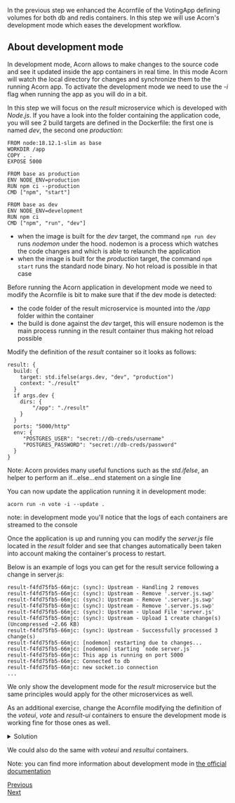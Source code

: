 In the previous step we enhanced the Acornfile of the VotingApp defining volumes for both db and redis containers. In this step we will use Acorn's development mode which eases the development workflow.

## About development mode

In development mode, Acorn allows to make changes to the source code and see it updated inside the app containers in real time. In this mode Acorn will watch the local directory for changes and synchronize them to the running Acorn app. To activate the development mode we need to use the *-i* flag when running the app as you will do in a bit.

In this step we will focus on the *result* microservice which is developed with *Node.js*. If you have a look into the folder containing the application code, you will see 2 build targets are defined in the Dockerfile: the first one is named *dev*, the second one *production*:

```
FROM node:18.12.1-slim as base
WORKDIR /app
COPY . .
EXPOSE 5000

FROM base as production
ENV NODE_ENV=production
RUN npm ci --production
CMD ["npm", "start"]

FROM base as dev
ENV NODE_ENV=development
RUN npm ci
CMD ["npm", "run", "dev"]
```

- when the image is built for the *dev* target, the command ```npm run dev``` runs *nodemon* under the hood. nodemon is a process which watches the code changes and which is able to relaunch the application
- when the image is built for the *production* target, the command ```npm start``` runs the standard node binary. No hot reload is possible in that case

Before running the Acorn application in development mode we need to modify the Acornfile is bit to make sure that if the dev mode is detected:
- the code folder of the result microservice is mounted into the */app* folder within the container
- the build is done against the *dev* target, this will ensure nodemon is the main process running in the result container thus making hot reload possible

Modify the definition of the *result* container so it looks as follows:

```
result: {
  build: {
    target: std.ifelse(args.dev, "dev", "production")
    context: "./result"
  }
  if args.dev {
    dirs: {
        "/app": "./result"
    }
  }   
  ports: "5000/http"
  env: {
     "POSTGRES_USER": "secret://db-creds/username"
     "POSTGRES_PASSWORD": "secret://db-creds/password"
  }
}
```

Note: Acorn provides many useful functions such as the *std.ifelse*, an helper to perform an if...else...end statement on a single line

You can now update the application running it in development mode:

```
acorn run -n vote -i --update .
```

note: in development mode you'll notice that the logs of each containers are streamed to the console

Once the application is up and running you can modify the *server.js* file located in the *result* folder and see that changes automatically been taken into account making the container's process to restart.

Below is an example of logs you can get for the result service following a change in server.js:

```
result-f4fd75fb5-66mjc: (sync): Upstream - Handling 2 removes
result-f4fd75fb5-66mjc: (sync): Upstream - Remove '.server.js.swp'
result-f4fd75fb5-66mjc: (sync): Upstream - Remove '.server.js.swp'
result-f4fd75fb5-66mjc: (sync): Upstream - Remove '.server.js.swp'
result-f4fd75fb5-66mjc: (sync): Upstream - Upload File 'server.js'
result-f4fd75fb5-66mjc: (sync): Upstream - Upload 1 create change(s) (Uncompressed ~2.66 KB)
result-f4fd75fb5-66mjc: (sync): Upstream - Successfully processed 3 change(s)
result-f4fd75fb5-66mjc: [nodemon] restarting due to changes...
result-f4fd75fb5-66mjc: [nodemon] starting `node server.js`
result-f4fd75fb5-66mjc: This app is running on port 5000
result-f4fd75fb5-66mjc: Connected to db
result-f4fd75fb5-66mjc: new socket.io connection
...
```

We only show the development mode for the *result* microservice but the same principles would apply for the other microservices as well. 

As an additional exercise, change the Acornfile modifying the definition of the *voteui*, *vote* and *result-ui* containers to ensure the development mode is working fine for those ones as well.

<details>
  <summary markdown="span">Solution</summary>

To work in development mode, the definition of the *result-ui*, *vote-ui* and *vote* containers can be modified as follows:

```
voteui: {
  if args.dev {
    dirs: {
      "/usr/share/nginx/html": "./vote-ui"
    }
  }
  build: {
    context: "./vote-ui"
  }
  ports: publish : "80/http"
}

vote: {
  build: {
    target: std.ifelse(args.dev, "dev", "production")
    context: "./vote"
  }
  if args.dev {
    dirs: {
        "/app": "./vote"
    }
  }
  ports: "5000/http"
}

resultui: {
  build: {
    target: std.ifelse(args.dev, "dev", "static")
    context: "./result-ui"
  }
  if args.dev {
    dirs: {
      "/app": "./result-ui"
    }
  } 
  ports: publish : "80/http"
}
```

Once you have modified the Acornfile you can update the application one more time:

```
acorn run -n vote -i --update . 
```

</details>

We could also do the same with *voteui* and *resultui* containers.

Note: you can find more information about development mode in [the official documentation](https://docs.acorn.io/getting-started#step-6-development-mode)

[Previous](./volumes.md)  
[Next](./profiles.md)